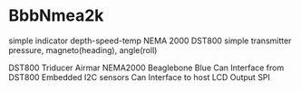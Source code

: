 # BbbNmea2k
simple indicator depth-speed-temp NEMA 2000 DST800
simple transmitter pressure, magneto(heading), angle(roll)

DST800 Triducer Airmar NEMA2000
Beaglebone Blue
	Can Interface from DST800
	Embedded I2C sensors
	Can Interface to host
LCD Output SPI
